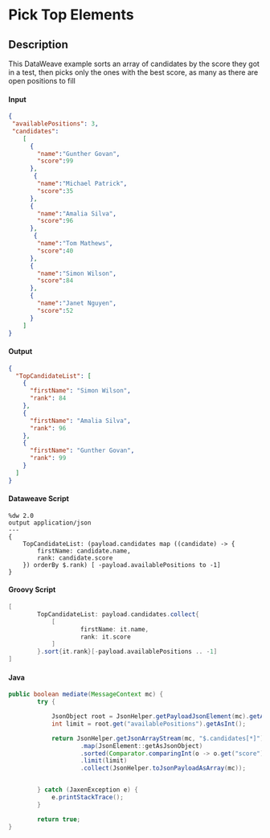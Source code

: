 # Pick Top Elements

## Description

This DataWeave example sorts an array of candidates by the score they got in a test, then picks only the ones with the best score, as many as there are open positions to fill

#### Input
``` json
{
 "availablePositions": 3,
 "candidates":
    [
      {
        "name":"Gunther Govan",
        "score":99
      },
       {
        "name":"Michael Patrick",
        "score":35
      },
      {
        "name":"Amalia Silva",
        "score":96
      },
       {
        "name":"Tom Mathews",
        "score":40
      },
      {
        "name":"Simon Wilson",
        "score":84
      },
      {
        "name":"Janet Nguyen",
        "score":52
      }
    ]
}
```
#### Output

``` json
{
  "TopCandidateList": [
    {
      "firstName": "Simon Wilson",
      "rank": 84
    },
    {
      "firstName": "Amalia Silva",
      "rank": 96
    },
    {
      "firstName": "Gunther Govan",
      "rank": 99
    }
  ]
}
```

#### Dataweave Script

```
%dw 2.0
output application/json
---
{
    TopCandidateList: (payload.candidates map ((candidate) -> {
        firstName: candidate.name,
        rank: candidate.score
    }) orderBy $.rank) [ -payload.availablePositions to -1]
}
```

#### Groovy Script

``` groovy
[
        TopCandidateList: payload.candidates.collect{
            [
                    firstName: it.name,
                    rank: it.score
            ]
        }.sort{it.rank}[-payload.availablePositions .. -1]
]
```

#### Java

```java
public boolean mediate(MessageContext mc) {
        try {

            JsonObject root = JsonHelper.getPayloadJsonElement(mc).getAsJsonObject();
            int limit = root.get("availablePositions").getAsInt();

            return JsonHelper.getJsonArrayStream(mc, "$.candidates[*]")
                    .map(JsonElement::getAsJsonObject)
                    .sorted(Comparator.comparingInt(o -> o.get("score").getAsInt()))
                    .limit(limit)
                    .collect(JsonHelper.toJsonPayloadAsArray(mc));


        } catch (JaxenException e) {
            e.printStackTrace();
        }

        return true;
}
```